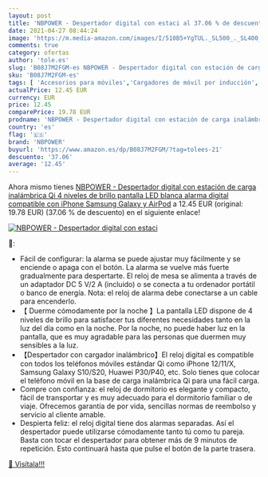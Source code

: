 ```yaml
---
layout: post
title: 'NBPOWER - Despertador digital con estaci al 37.06 % de descuento'
date: 2021-04-27 08:44:24
image: 'https://m.media-amazon.com/images/I/510B5+YgTUL._SL500_._SL400_.jpg'
comments: true
category: ofertas
author: 'tole.es'
slug: 'B08J7M2FGM-es NBPOWER - Despertador digital con estación de carga...'
sku: 'B08J7M2FGM-es'
tags: [ 'Accesorios para móviles','Cargadores de móvil por inducción','Cargadores para móviles','Comunicación móvil y accesorios','Electrónica','iphone','nbpower', ]
actualPrice: 12.45 EUR
currency: EUR
price: 12.45
comparePrice: 19.78 EUR
prodname: 'NBPOWER - Despertador digital con estación de carga inalámbrica Qi  4 niveles de brillo  pantalla LED blanca  alarma digital  compatible con iPhone  Samsung Galaxy y AirPod'
country: 'es'
flag: '🇪🇸'
brand: 'NBPOWER'
buyurl: 'https://www.amazon.es/dp/B08J7M2FGM/?tag=tolees-21'
descuento: '37.06'
average: '12.45'
---
```


Ahora mismo tienes [NBPOWER - Despertador digital con estación de carga inalámbrica Qi  4 niveles de brillo  pantalla LED blanca  alarma digital  compatible con iPhone  Samsung Galaxy y AirPod](https://www.amazon.es/dp/B08J7M2FGM/?tag=tolees-21) a 12.45 EUR (original: 19.78 EUR) (37.06 %  de descuento) en el siguiente enlace!

[![NBPOWER - Despertador digital con estaci](https://m.media-amazon.com/images/I/510B5+YgTUL._SL500_._SL400_.jpg)](https://www.amazon.es/dp/B08J7M2FGM/?tag=tolees-21)

🔎:

- Fácil de configurar: la alarma se puede ajustar muy fácilmente y se enciende o apaga con el botón. La alarma se vuelve más fuerte gradualmente para despertarte. El reloj de mesa se alimenta a través de un adaptador DC 5 V/2 A (incluido) o se conecta a tu ordenador portátil o banco de energía. Nota: el reloj de alarma debe conectarse a un cable para encenderlo.
- 【 Duerme cómodamente por la noche 】La pantalla LED dispone de 4 niveles de brillo para satisfacer tus diferentes necesidades tanto en la luz del día como en la noche. Por la noche, no puede haber luz en la pantalla, que es muy agradable para las personas que duermen muy sensibles a la luz.
- 【Despertador con cargador inalámbrico】El reloj digital es compatible con todos los teléfonos móviles estándar Qi como iPhone 12/11/X, Samsung Galaxy S10/S20, Huawei P30/P40, etc. Solo tienes que colocar el teléfono móvil en la base de carga inalámbrica Qi para una fácil carga.
- Compre con confianza: el reloj de dormitorio es elegante y compacto, fácil de transportar y es muy adecuado para el dormitorio familiar o de viaje. Ofrecemos garantía de por vida, sencillas normas de reembolso y servicio al cliente amable.
- Despierta feliz: el reloj digital tiene dos alarmas separadas. Así el despertador puede utilizarse cómodamente tanto tú como tu pareja. Basta con tocar el despertador para obtener más de 9 minutos de repetición. Esto continuará hasta que pulse el botón de la parte trasera.

[🛒 Visítala!!!](https://www.amazon.es/dp/B08J7M2FGM/?tag=tolees-21)
